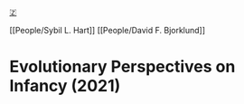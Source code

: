 [🇿](zotero://select/library/items/G8H3929B)

[[People/Sybil L. Hart]] [[People/David F. Bjorklund]] 
# Evolutionary Perspectives on Infancy (2021)


